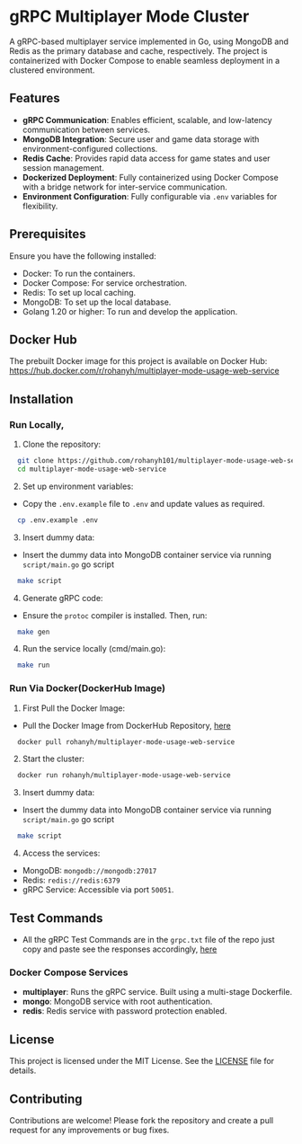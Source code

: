 # gRPC Multiplayer Mode Cluster  

A gRPC-based multiplayer service implemented in Go, using MongoDB and Redis as the primary database and cache, respectively. The project is containerized with Docker Compose to enable seamless deployment in a clustered environment.  


## Features  
- **gRPC Communication**: Enables efficient, scalable, and low-latency communication between services.  
- **MongoDB Integration**: Secure user and game data storage with environment-configured collections.  
- **Redis Cache**: Provides rapid data access for game states and user session management.  
- **Dockerized Deployment**: Fully containerized using Docker Compose with a bridge network for inter-service communication.  
- **Environment Configuration**: Fully configurable via `.env` variables for flexibility.

## Prerequisites
Ensure you have the following installed:

- Docker: To run the containers.
- Docker Compose: For service orchestration.
- Redis: To set up local caching.
- MongoDB: To set up the local database.
- Golang 1.20 or higher: To run and develop the application.

## Docker Hub
The prebuilt Docker image for this project is available on Docker Hub: https://hub.docker.com/r/rohanyh/multiplayer-mode-usage-web-service

## Installation

### Run Locally,
1. Clone the repository:
```bash
  git clone https://github.com/rohanyh101/multiplayer-mode-usage-web-service.git multiplayer-mode-usage-web-service
  cd multiplayer-mode-usage-web-service
```

2. Set up environment variables:
- Copy the `.env.example` file to  `.env` and update values as required.

```bash
  cp .env.example .env
```

3. Insert dummy data:
 - Insert the dummy data into MongoDB container service via running `script/main.go` go script

```bash
  make script
```

4. Generate gRPC code:
- Ensure the `protoc` compiler is installed. Then, run:

```bash
  make gen
```

4. Run the service locally (cmd/main.go):

```bash
  make run
```

### Run Via Docker(DockerHub Image)

1. First Pull the Docker Image:
- Pull the Docker Image from DockerHub Repository, [here](https://hub.docker.com/r/rohanyh/multiplayer-mode-usage-web-service)

```bash
  docker pull rohanyh/multiplayer-mode-usage-web-service
```

2. Start the cluster:

```bash
  docker run rohanyh/multiplayer-mode-usage-web-service
```

3. Insert dummy data:
 - Insert the dummy data into MongoDB container service via running `script/main.go` go script

```bash
  make script
```

4. Access the services:
- MongoDB: `mongodb://mongodb:27017`
- Redis: `redis://redis:6379`
- gRPC Service: Accessible via port `50051`.

## Test Commands
- All the gRPC Test Commands are in the `grpc.txt` file of the repo just copy and paste see the responses accordingly, [here](grpc.txt)

### Docker Compose Services
- **multiplayer**: Runs the gRPC service. Built using a multi-stage Dockerfile.
- **mongo**: MongoDB service with root authentication.
- **redis**: Redis service with password protection enabled.

## License
This project is licensed under the MIT License. See the [LICENSE](LICENSE) file for details.

## Contributing
Contributions are welcome! Please fork the repository and create a pull request for any improvements or bug fixes.
